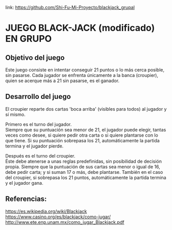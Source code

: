 link: https://github.com/Shi-Fu-Mi-Proyecto/blackjack_grupal
# JUEGO BLACK-JACK (modificado) EN GRUPO

## Objetivo del juego
Este juego consiste en intentar conseguir 21 puntos o lo más cerca posible, sin pasarse. Cada jugador se enfrenta únicamente a la banca (croupier), quien se acerque más a 21 sin pasarse, es el ganador.

## Desarrollo del juego
El croupier reparte dos cartas 'boca arriba' (visibles para todos) al jugador y sí mismo.

Primero es el turno del jugador.  
Siempre que su puntuación sea menor de 21, el jugador puede elegir, tantas veces como desee, si quiere pedir otra carta o si quiere plantarse con lo que tiene. Si su puntuación sobrepasa los 21, automáticamente la partida termina y el jugador pierde.

Después es el turno del croupier.  
Éste debe atenerse a unas reglas predefinidas, sin posibilidad de decisión propia. Siempre que la puntuación de sus cartas sea menor o igual de 16, debe pedir carta; y si suman 17 o más, debe plantarse. También en el caso del croupier, si sobrepasa los 21 puntos, automáticamente la partida termina y el jugador gana.

## Referencias:
https://es.wikipedia.org/wiki/Blackjack  
https://www.casino.org/es/blackjack/como-jugar/  
http://www.ete.enp.unam.mx/como_jugar_Blackjack.pdf
